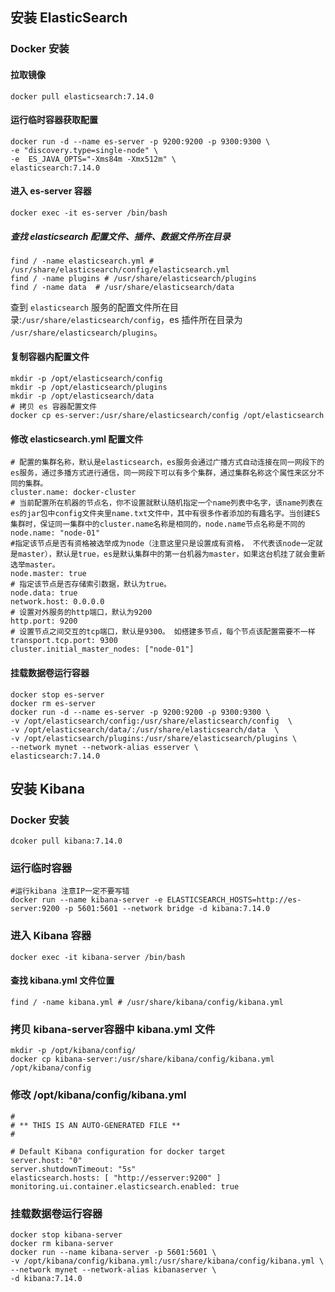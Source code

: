 ## 安装 ElasticSearch

### Docker 安装

#### 拉取镜像

```shell
docker pull elasticsearch:7.14.0
```

#### 运行临时容器获取配置

```shell
docker run -d --name es-server -p 9200:9200 -p 9300:9300 \
-e "discovery.type=single-node" \
-e  ES_JAVA_OPTS="-Xms84m -Xmx512m" \
elasticsearch:7.14.0
```

#### 进入 es-server 容器

```shell
docker exec -it es-server /bin/bash
```

##### 查找 elasticsearch 配置文件、插件、数据文件所在目录

```shell
find / -name elasticsearch.yml # /usr/share/elasticsearch/config/elasticsearch.yml
find / -name plugins # /usr/share/elasticsearch/plugins
find / -name data  # /usr/share/elasticsearch/data
```

查到 `elasticsearch` 服务的配置文件所在目录:`/usr/share/elasticsearch/config`，es 插件所在目录为 `/usr/share/elasticsearch/plugins`。

#### 复制容器内配置文件

```shell
mkdir -p /opt/elasticsearch/config
mkdir -p /opt/elasticsearch/plugins
mkdir -p /opt/elasticsearch/data
# 拷贝 es 容器配置文件
docker cp es-server:/usr/share/elasticsearch/config /opt/elasticsearch 
```

#### 修改 elasticsearch.yml  配置文件

```
# 配置的集群名称，默认是elasticsearch，es服务会通过广播方式自动连接在同一网段下的es服务，通过多播方式进行通信，同一网段下可以有多个集群，通过集群名称这个属性来区分不同的集群。
cluster.name: docker-cluster
# 当前配置所在机器的节点名，你不设置就默认随机指定一个name列表中名字，该name列表在es的jar包中config文件夹里name.txt文件中，其中有很多作者添加的有趣名字。当创建ES集群时，保证同一集群中的cluster.name名称是相同的，node.name节点名称是不同的
node.name: "node-01"
#指定该节点是否有资格被选举成为node（注意这里只是设置成有资格， 不代表该node一定就是master），默认是true，es是默认集群中的第一台机器为master，如果这台机挂了就会重新选举master。
node.master: true
# 指定该节点是否存储索引数据，默认为true。
node.data: true
network.host: 0.0.0.0
# 设置对外服务的http端口，默认为9200
http.port: 9200
# 设置节点之间交互的tcp端口，默认是9300。 如搭建多节点，每个节点该配置需要不一样
transport.tcp.port: 9300
cluster.initial_master_nodes: ["node-01"]
```

#### 挂载数据卷运行容器

```shell
docker stop es-server
docker rm es-server
docker run -d --name es-server -p 9200:9200 -p 9300:9300 \
-v /opt/elasticsearch/config:/usr/share/elasticsearch/config  \
-v /opt/elasticsearch/data/:/usr/share/elasticsearch/data  \
-v /opt/elasticsearch/plugins:/usr/share/elasticsearch/plugins \
--network mynet --network-alias esserver \
elasticsearch:7.14.0
```

## 安装 Kibana

### Docker 安装

```shell
dcoker pull kibana:7.14.0
```

### 运行临时容器

```shell
#运行kibana 注意IP一定不要写错
docker run --name kibana-server -e ELASTICSEARCH_HOSTS=http://es-server:9200 -p 5601:5601 --network bridge -d kibana:7.14.0
```

### 进入 Kibana 容器

```shell
docker exec -it kibana-server /bin/bash
```

#### 查找 kibana.yml 文件位置

```shell
find / -name kibana.yml # /usr/share/kibana/config/kibana.yml
```

### 拷贝 kibana-server容器中 kibana.yml 文件

```shell
mkdir -p /opt/kibana/config/
docker cp kibana-server:/usr/share/kibana/config/kibana.yml /opt/kibana/config
```

### 修改 /opt/kibana/config/kibana.yml

```
#
# ** THIS IS AN AUTO-GENERATED FILE **
#

# Default Kibana configuration for docker target
server.host: "0"
server.shutdownTimeout: "5s"
elasticsearch.hosts: [ "http://esserver:9200" ]
monitoring.ui.container.elasticsearch.enabled: true
```

### 挂载数据卷运行容器

```shell
docker stop kibana-server
docker rm kibana-server
docker run --name kibana-server -p 5601:5601 \
-v /opt/kibana/config/kibana.yml:/usr/share/kibana/config/kibana.yml \
--network mynet --network-alias kibanaserver \
-d kibana:7.14.0
```
